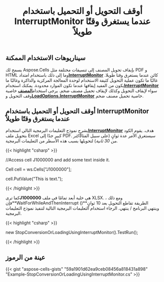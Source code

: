 ﻿---
title: أوقف التحويل أو التحميل باستخدام InterruptMonitor عندما يستغرق وقتًا طويلاً
type: docs
weight: 100
url: /ar/net/stop-conversion-or-loading-using-interruptmonitor-when-it-is-taking-too-long/
---
## **سيناريوهات الاستخدام الممكنة**

يسمح لك Aspose.Cells بإيقاف تحويل المصنف إلى تنسيقات مختلفة مثل PDF و HTML وما إلى ذلك باستخدام امتداد[**InterruptMonitor**](https://reference.aspose.com/cells/net/aspose.cells/interruptmonitor) كائن عندما يستغرق وقتا طويلا. غالبًا ما تكون عملية التحويل كثيفة الاستخدام لوحدة المعالجة المركزية والذاكرة وغالبًا ما يكون من المفيد إيقافها عندما تكون الموارد محدودة. يمكنك استخدام[**InterruptMonitor**](https://reference.aspose.com/cells/net/aspose.cells/interruptmonitor) سواء لإيقاف التحويل وكذلك لإيقاف تحميل مصنف ضخم. يرجى استخدام[**المصنف**](https://reference.aspose.com/cells/net/aspose.cells/workbook/properties/interruptmonitor) خاصية وقف التحويل و[**LoadOptions.InterruptMonitor**](https://reference.aspose.com/cells/net/aspose.cells/loadoptions/properties/interruptmonitor) خاصية تحميل مصنف ضخم.

## **أوقف التحويل أو التحميل باستخدام InterruptMonitor عندما يستغرق وقتًا طويلاً**

يشرح نموذج التعليمات البرمجية التالي استخدام[**InterruptMonitor**](https://reference.aspose.com/cells/net/aspose.cells/interruptmonitor) هدف. يقوم الكود بتحويل ملف Excel كبير جدًا إلى PDF. سيستغرق الأمر عدة ثوانٍ (على سبيل المثال*أكثر من 30 ثانية*) لتحويلها بسبب هذه الأسطر من التعليمات البرمجية.

{{< highlight "csharp" >}}

//Access cell J1000000 and add some text inside it.

Cell cell = ws.Cells["J1000000"];

cell.PutValue("This is text.");

{{< /highlight >}}

 كما ترى**J1000000** هي خلية أبعد تمامًا في ملف XLSX. ومع ذلك ، فإن**WaitForWhileAndThenInterrupt ()**الطريقة تقاطع التحويل بعد 10 ثوانٍ وينتهي البرنامج / ينتهي. الرجاء استخدام التعليمات البرمجية التالية لتنفيذ نموذج التعليمات البرمجية.

{{< highlight "csharp" >}}

 new StopConversionOrLoadingUsingInterruptMonitor().TestRun();

{{< /highlight >}}

## **عينة من الرموز**

{{< gist "aspose-cells-gists" "59a1901d62ea9ceb08456a818431a898" "Example-StopConversionOrLoadingUsingInterruptMonitor.cs" >}}

